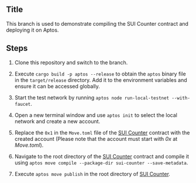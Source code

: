 ## Title
This branch is used to demonstrate compiling the SUI Counter contract and deploying it on Aptos.

## Steps

1. Clone this repository and switch to the branch.

2. Execute `cargo build -p aptos --release` to obtain the `aptos` binary file in the `target/release` directory. Add it to the environment variables and ensure it can be accessed globally.

3. Start the test network by running `aptos node run-local-testnet --with-faucet`.

4. Open a new terminal window and use `aptos init` to select the local network and create a new account.

5. Replace the `0x1` in the `Move.toml` file of the [SUI Counter](sui-contract/counter/Move.toml) contract with the created account (Please note that the account must start with *0x* at *Move.toml*).

6. Navigate to the root directory of the [SUI Counter](sui-contract/counter) contract and compile it using `aptos move compile --package-dir sui-counter --save-metadata`.

7. Execute `aptos move publish` in the root directory of [SUI Counter](sui-contract/counter).
